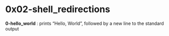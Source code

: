 # 0x02-shell_redirections

**0-hello_world** : prints “Hello, World”, followed by a new line to the standard output

